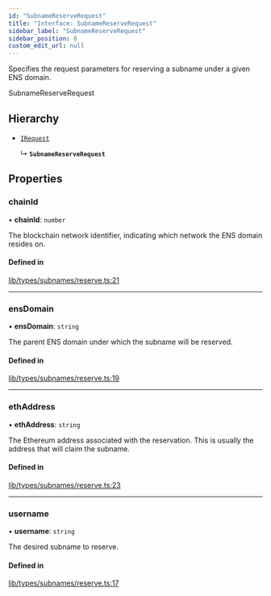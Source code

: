 ```yaml
---
id: "SubnameReserveRequest"
title: "Interface: SubnameReserveRequest"
sidebar_label: "SubnameReserveRequest"
sidebar_position: 0
custom_edit_url: null
---
```


Specifies the request parameters for reserving a subname under a given ENS domain.

 SubnameReserveRequest

## Hierarchy

- [`IRequest`](IRequest.md)

  ↳ **`SubnameReserveRequest`**

## Properties

### chainId

• **chainId**: `number`

The blockchain network identifier, indicating which network the ENS domain resides on.

#### Defined in

[lib/types/subnames/reserve.ts:21](https://github.com/JustaName-id/JustaName-sdk/blob/4ff9084/packages/@justaname.id/sdk/src/lib/types/subnames/reserve.ts#L21)

___

### ensDomain

• **ensDomain**: `string`

The parent ENS domain under which the subname will be reserved.

#### Defined in

[lib/types/subnames/reserve.ts:19](https://github.com/JustaName-id/JustaName-sdk/blob/4ff9084/packages/@justaname.id/sdk/src/lib/types/subnames/reserve.ts#L19)

___

### ethAddress

• **ethAddress**: `string`

The Ethereum address associated with the reservation. This is usually the address that will claim the subname.

#### Defined in

[lib/types/subnames/reserve.ts:23](https://github.com/JustaName-id/JustaName-sdk/blob/4ff9084/packages/@justaname.id/sdk/src/lib/types/subnames/reserve.ts#L23)

___

### username

• **username**: `string`

The desired subname to reserve.

#### Defined in

[lib/types/subnames/reserve.ts:17](https://github.com/JustaName-id/JustaName-sdk/blob/4ff9084/packages/@justaname.id/sdk/src/lib/types/subnames/reserve.ts#L17)
